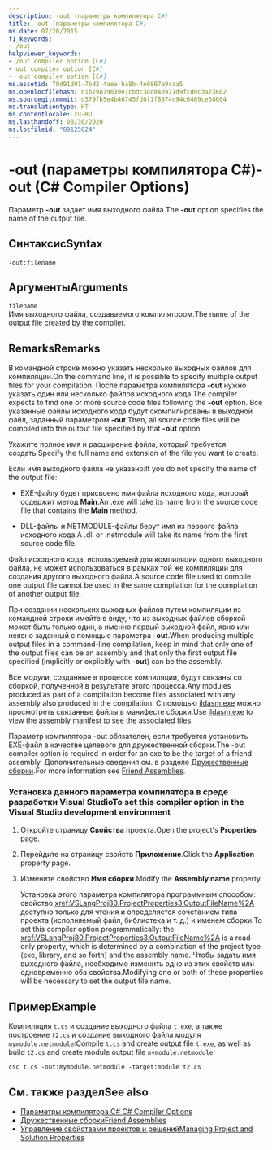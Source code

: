 ```yaml
---
description: -out (параметры компилятора C#)
title: -out (параметры компилятора C#)
ms.date: 07/20/2015
f1_keywords:
- /out
helpviewer_keywords:
- /out compiler option [C#]
- out compiler option [C#]
- -out compiler option [C#]
ms.assetid: 70d91d01-7bd2-4aea-ba8b-4e9807e9caa5
ms.openlocfilehash: d1b79879639e1cbdc3dc040977d9fcd0c3a73602
ms.sourcegitcommit: d579fb5e4b46745fd0f1f8874c94c6469ce58604
ms.translationtype: HT
ms.contentlocale: ru-RU
ms.lasthandoff: 08/30/2020
ms.locfileid: "89125024"
---
```

# <a name="-out-c-compiler-options"></a><span data-ttu-id="87827-103">-out (параметры компилятора C#)</span><span class="sxs-lookup"><span data-stu-id="87827-103">-out (C# Compiler Options)</span></span>
<span data-ttu-id="87827-104">Параметр **-out** задает имя выходного файла.</span><span class="sxs-lookup"><span data-stu-id="87827-104">The **-out** option specifies the name of the output file.</span></span>  
  
## <a name="syntax"></a><span data-ttu-id="87827-105">Синтаксис</span><span class="sxs-lookup"><span data-stu-id="87827-105">Syntax</span></span>  
  
```console  
-out:filename  
```  
  
## <a name="arguments"></a><span data-ttu-id="87827-106">Аргументы</span><span class="sxs-lookup"><span data-stu-id="87827-106">Arguments</span></span>  
 `filename`  
 <span data-ttu-id="87827-107">Имя выходного файла, создаваемого компилятором.</span><span class="sxs-lookup"><span data-stu-id="87827-107">The name of the output file created by the compiler.</span></span>  
  
## <a name="remarks"></a><span data-ttu-id="87827-108">Remarks</span><span class="sxs-lookup"><span data-stu-id="87827-108">Remarks</span></span>  
 <span data-ttu-id="87827-109">В командной строке можно указать несколько выходных файлов для компиляции.</span><span class="sxs-lookup"><span data-stu-id="87827-109">On the command line, it is possible to specify multiple output files for your compilation.</span></span> <span data-ttu-id="87827-110">После параметра компилятора **-out** нужно указать один или несколько файлов исходного кода.</span><span class="sxs-lookup"><span data-stu-id="87827-110">The compiler expects to find one or more source code files following the **-out** option.</span></span> <span data-ttu-id="87827-111">Все указанные файлы исходного кода будут скомпилированы в выходной файл, заданный параметром **-out**.</span><span class="sxs-lookup"><span data-stu-id="87827-111">Then, all source code files will be compiled into the output file specified by that **-out** option.</span></span>  
  
 <span data-ttu-id="87827-112">Укажите полное имя и расширение файла, который требуется создать.</span><span class="sxs-lookup"><span data-stu-id="87827-112">Specify the full name and extension of the file you want to create.</span></span>  
  
 <span data-ttu-id="87827-113">Если имя выходного файла не указано:</span><span class="sxs-lookup"><span data-stu-id="87827-113">If you do not specify the name of the output file:</span></span>  
  
- <span data-ttu-id="87827-114">EXE-файлу будет присвоено имя файла исходного кода, который содержит метод **Main**.</span><span class="sxs-lookup"><span data-stu-id="87827-114">An .exe will take its name from the source code file that contains the **Main** method.</span></span>  
  
- <span data-ttu-id="87827-115">DLL-файлы и NETMODULE-файлы берут имя из первого файла исходного кода.</span><span class="sxs-lookup"><span data-stu-id="87827-115">A .dll or .netmodule will take its name from the first source code file.</span></span>  
  
 <span data-ttu-id="87827-116">Файл исходного кода, используемый для компиляции одного выходного файла, не может использоваться в рамках той же компиляции для создания другого выходного файла.</span><span class="sxs-lookup"><span data-stu-id="87827-116">A source code file used to compile one output file cannot be used in the same compilation for the compilation of another output file.</span></span>  
  
 <span data-ttu-id="87827-117">При создании нескольких выходных файлов путем компиляции из командной строки имейте в виду, что из выходных файлов сборкой может быть только один, а именно первый выходной файл, явно или неявно заданный с помощью параметра **-out**.</span><span class="sxs-lookup"><span data-stu-id="87827-117">When producing multiple output files in a command-line compilation, keep in mind that only one of the output files can be an assembly and that only the first output file specified (implicitly or explicitly with **-out**) can be the assembly.</span></span>  
  
 <span data-ttu-id="87827-118">Все модули, созданные в процессе компиляции, будут связаны со сборкой, полученной в результате этого процесса.</span><span class="sxs-lookup"><span data-stu-id="87827-118">Any modules produced as part of a compilation become files associated with any assembly also produced in the compilation.</span></span> <span data-ttu-id="87827-119">С помощью [ildasm.exe](../../../framework/tools/ildasm-exe-il-disassembler.md) можно просмотреть связанные файлы в манифесте сборки.</span><span class="sxs-lookup"><span data-stu-id="87827-119">Use [ildasm.exe](../../../framework/tools/ildasm-exe-il-disassembler.md) to view the assembly manifest to see the associated files.</span></span>  
  
 <span data-ttu-id="87827-120">Параметр компилятора -out обязателен, если требуется установить EXE-файл в качестве целевого для дружественной сборки.</span><span class="sxs-lookup"><span data-stu-id="87827-120">The -out compiler option is required in order for an exe to be the target of a friend assembly.</span></span> <span data-ttu-id="87827-121">Дополнительные сведения см. в разделе [Дружественные сборки](../../../standard/assembly/friend.md).</span><span class="sxs-lookup"><span data-stu-id="87827-121">For more information see [Friend Assemblies](../../../standard/assembly/friend.md).</span></span>  
  
### <a name="to-set-this-compiler-option-in-the-visual-studio-development-environment"></a><span data-ttu-id="87827-122">Установка данного параметра компилятора в среде разработки Visual Studio</span><span class="sxs-lookup"><span data-stu-id="87827-122">To set this compiler option in the Visual Studio development environment</span></span>  
  
1. <span data-ttu-id="87827-123">Откройте страницу **Свойства** проекта.</span><span class="sxs-lookup"><span data-stu-id="87827-123">Open the project's **Properties** page.</span></span>  
  
2. <span data-ttu-id="87827-124">Перейдите на страницу свойств **Приложение**.</span><span class="sxs-lookup"><span data-stu-id="87827-124">Click the **Application** property page.</span></span>  
  
3. <span data-ttu-id="87827-125">Измените свойство **Имя сборки**.</span><span class="sxs-lookup"><span data-stu-id="87827-125">Modify the **Assembly name** property.</span></span>  
  
     <span data-ttu-id="87827-126">Установка этого параметра компилятора программным способом: свойство <xref:VSLangProj80.ProjectProperties3.OutputFileName%2A> доступно только для чтения и определяется сочетанием типа проекта (исполняемый файл, библиотека и т. д.) и именем сборки.</span><span class="sxs-lookup"><span data-stu-id="87827-126">To set this compiler option programmatically: the <xref:VSLangProj80.ProjectProperties3.OutputFileName%2A> is a read-only property, which is determined by a combination of the project type (exe, library, and so forth) and the assembly name.</span></span> <span data-ttu-id="87827-127">Чтобы задать имя выходного файла, необходимо изменить одно из этих свойств или одновременно оба свойства.</span><span class="sxs-lookup"><span data-stu-id="87827-127">Modifying one or both of these properties will be necessary to set the output file name.</span></span>  
  
## <a name="example"></a><span data-ttu-id="87827-128">Пример</span><span class="sxs-lookup"><span data-stu-id="87827-128">Example</span></span>  
 <span data-ttu-id="87827-129">Компиляция `t.cs` и создание выходного файла `t.exe`, а также построение `t2.cs` и создание выходного файла модуля `mymodule.netmodule`:</span><span class="sxs-lookup"><span data-stu-id="87827-129">Compile `t.cs` and create output file `t.exe`, as well as build `t2.cs` and create module output file `mymodule.netmodule`:</span></span>  
  
```console  
csc t.cs -out:mymodule.netmodule -target:module t2.cs  
```  
  
## <a name="see-also"></a><span data-ttu-id="87827-130">См. также раздел</span><span class="sxs-lookup"><span data-stu-id="87827-130">See also</span></span>

- [<span data-ttu-id="87827-131">Параметры компилятора C# </span><span class="sxs-lookup"><span data-stu-id="87827-131">C# Compiler Options</span></span>](./index.md)
- [<span data-ttu-id="87827-132">Дружественные сборки</span><span class="sxs-lookup"><span data-stu-id="87827-132">Friend Assemblies</span></span>](../../../standard/assembly/friend.md)
- [<span data-ttu-id="87827-133">Управление свойствами проектов и решений</span><span class="sxs-lookup"><span data-stu-id="87827-133">Managing Project and Solution Properties</span></span>](/visualstudio/ide/managing-project-and-solution-properties)
